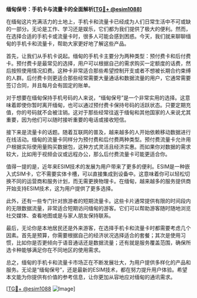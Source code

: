 **缅甸保号：手机卡与流量卡的全面解析[[TG💪+ @esim1088](https://t.me/s/esim1088)]**

在缅甸这片充满活力的土地上，手机卡和流量卡已经成为人们日常生活中不可或缺的一部分。无论是工作、学习还是娱乐，它们都为我们提供了极大的便利。然而，在选择合适的手机卡或流量卡时，很多人可能会感到困惑。今天，我们就来聊聊缅甸的手机卡和流量卡，帮助大家更好地了解这些产品。

首先，让我们从手机卡说起。缅甸的手机卡主要分为两种类型：预付费卡和后付费卡。预付费卡是最常见的选择，用户可以根据自己的需求购买一定额度的话费，然后按照使用情况扣费。这种卡非常适合那些希望控制开支或者不想被长期合约束缚的人群。后付费卡则更适合那些经常需要大量通话和数据流量的用户，它通常需要签订合同，并且每月会有固定的账单。

对于想要在缅甸保持手机号码的人来说，“缅甸保号”是一个非常实用的选择。这意味着即使你暂时离开缅甸，也可以通过预付费卡保持号码的活跃状态。只要定期充值，你的号码就不会被注销。这对于那些经常往返于缅甸和其他国家的人来说尤其重要，因为他们可以随时接听重要的电话或接收短信。

接下来是流量卡的话题。随着互联网的普及，越来越多的人开始依赖移动数据进行在线活动。缅甸的流量卡同样分为预付费和后付费两种类型。预付费流量卡允许用户根据实际使用量购买数据包，这种方式灵活且经济实惠。而如果你对数据的需求较大，比如用于视频会议或远程办公，那么后付费流量卡可能更适合你。

值得一提的是，近年来ESIM技术的发展为用户带来了更多的便利。ESIM是一种嵌入式SIM卡，它不需要实体卡槽，可以直接集成到设备中。这意味着你可以轻松切换不同的运营商和服务计划，而无需更换物理卡。在缅甸，越来越多的服务提供商开始支持ESIM技术，这为用户提供了更多选择。

此外，还有一些专门针对旅游者的短期流量卡。这些卡片通常提供有限的时间段内的无限数据流量，非常适合短期访问缅甸的游客。它们可以帮助游客随时随地浏览社交媒体、查看地图或是与家人朋友保持联系。

最后，无论你是本地居民还是外来游客，在选择手机卡和流量卡时都需要考虑几个因素。首先是预算，你需要根据自己的经济状况选择适合的套餐；其次是使用习惯，比如你是否更倾向于语音通话还是数据流量；还有就是服务覆盖范围，确保所选卡种能够满足你在不同地区的使用需求。

总之，缅甸的手机卡和流量卡市场正在不断发展壮大，为用户提供多样化的产品和服务。无论是“缅甸保号”，还是最新的ESIM技术，都在努力提升用户体验。希望本文能为你提供有价值的参考信息，让你更加从容地应对缅甸的通讯需求。

[[TG💪+ @esim1088](https://t.me/s/esim1088) ![Image](https://i.postimg.cc/4NQfJmqS/Snipaste-2025-05-13-00-14-12.png)]